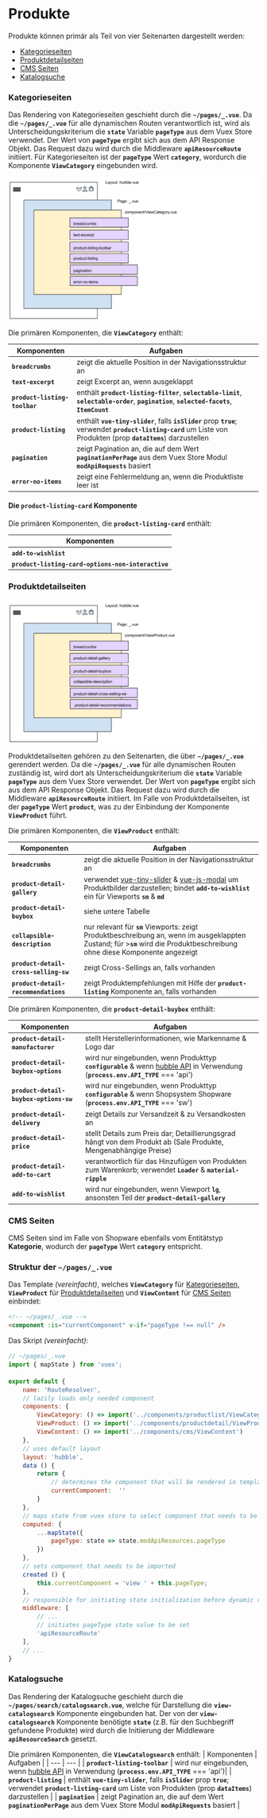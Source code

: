 # Produkte

Produkte können primär als Teil von vier Seitenarten dargestellt werden:
+ [Kategorieseiten](./products.md#kategorieseiten)
+ [Produktdetailseiten](./products.md#produktdetailseiten)
+ [CMS Seiten](./products.md#cms-seiten)
+ [Katalogsuche](./products.md#katalogsuche)

### Kategorieseiten

Das Rendering von Kategorieseiten geschieht durch die __`~/pages/_.vue`__. Da die __`~/pages/_.vue`__ für alle dynamischen Routen verantwortlich ist, wird als Unterscheidungskriterium die __`state`__ Variable 
__`pageType`__ aus dem Vuex Store verwendet. Der Wert von __`pageType`__ ergibt sich aus dem API Response Objekt. Das Request dazu wird durch die Middleware __`apiResourceRoute`__ initiiert.
Für Kategorieseiten ist der __`pageType`__ Wert __`category`__, wordurch die Komponente __`ViewCategory`__ eingebunden wird. 


![Kategorieseite](./categorypages.svg)

Die primären Komponenten, die __`ViewCategory`__ enthält:

| Komponenten | Aufgaben |
| --- | --- | 
| __`breadcrumbs`__ | zeigt die aktuelle Position in der Navigationsstruktur an |
| __`text-excerpt`__ | zeigt Excerpt an, wenn ausgeklappt |
| __`product-listing-toolbar`__ | enthält __`product-listing-filter`__, __`selectable-limit`__, __`selectable-order`__, __`pagination`__, __`selected-facets`__, __`ItemCount`__ |
| __`product-listing`__ | enthält __`vue-tiny-slider`__, falls __`isSlider`__ prop __`true`__; verwendet  __`product-listing-card`__ um Liste von Produkten (prop __`dataItems`__) darzustellen |
| __`pagination`__ | zeigt Pagination an, die auf dem Wert __`paginationPerPage`__ aus dem Vuex Store Modul __`modApiRequests`__ basiert |
| __`error-no-items`__ | zeigt eine Fehlermeldung an, wenn die Produktliste leer ist |


#### Die __`product-listing-card`__ Komponente

Die primären Komponenten, die __`product-listing-card`__ enthält:
            
| Komponenten |
| --- |
| __`add-to-wishlist`__ | 
| __`product-listing-card-options-non-interactive`__ | 
            


### Produktdetailseiten

![Produktdetailseiten](./detailpage.svg)

Produktdetailseiten gehören zu den Seitenarten, die über  __`~/pages/_.vue`__ gerendert werden.
Da die __`~/pages/_.vue`__ für alle dynamischen Routen zuständig ist, wird dort als Unterscheidungskriterium die __`state`__ Variable __`pageType`__ aus dem Vuex Store verwendet.
Der Wert von __`pageType`__ ergibt sich aus dem API Response Objekt. Das Request dazu wird durch die Middleware __`apiResourceRoute`__ initiiert.
Im Falle von Produktdetailseiten, ist der __`pageType`__ Wert __`product`__, was zu der Einbindung der Komponente __`ViewProduct`__ führt.

Die primären Komponenten, die __`ViewProduct`__ enthält:

| Komponenten | Aufgaben |
| --- | --- | 
| __`breadcrumbs`__ | zeigt die aktuelle Position in der Navigationsstruktur an |
| __`product-detail-gallery`__ | verwendet [vue-tiny-slider](https://www.npmjs.com/package/vue-tiny-slider) & [vue-js-modal](https://www.npmjs.com/package/vue-js-modal) um Produktbilder darzustellen; bindet __`add-to-wishlist`__ ein für Viewports __`sm`__ & __`md`__ |
| __`product-detail-buybox`__ | siehe untere Tabelle |
| __`collapsible-description`__ | nur relevant für __`sm`__ Viewports: zeigt Produktbeschreibung an, wenn im ausgeklappten Zustand; für >__`sm`__ wird die Produktbeschreibung ohne diese Komponente angezeigt  |
| __`product-detail-cross-selling-sw`__ | zeigt Cross-Sellings an, falls vorhanden |
| __`product-detail-recommendations`__ | zeigt Produktempfehlungen mit Hilfe der __`product-listing`__ Komponente an, falls vorhanden|


Die primären Komponenten, die __`product-detail-buybox`__ enthält:

| Komponenten | Aufgaben |
| --- | --- | 
| __`product-detail-manufacturer`__ | stellt Herstellerinformationen, wie Markenname & Logo dar |
| __`product-detail-buybox-options`__ | wird nur eingebunden, wenn Produkttyp __`configurable`__ & wenn [hubble API](../api) in Verwendung (__`process.env.API_TYPE`__ === 'api')|
| __`product-detail-buybox-options-sw`__ | wird nur eingebunden, wenn Produkttyp __`configurable`__ & wenn Shopsystem Shopware (__`process.env.API_TYPE`__ === 'sw')|
| __`product-detail-delivery`__ | zeigt Details zur Versandzeit & zu Versandkosten an |
| __`product-detail-price`__ | stellt Details zum Preis dar; Detaillierungsgrad hängt von dem Produkt ab (Sale Produkte, Mengenabhängige Preise) |
| __`product-detail-add-to-cart`__ | verantwortlich für das Hinzufügen von Produkten zum Warenkorb; verwendet __`Loader`__ & __`material-ripple`__ |
| __`add-to-wishlist`__ | wird nur eingebunden, wenn Viewport __`lg`__, ansonsten Teil der __`product-detail-gallery`__  |

### CMS Seiten

CMS Seiten sind im Falle von Shopware ebenfalls vom Entitätstyp __Kategorie__, wodurch der __`pageType`__ Wert __`category`__ entspricht.


### Struktur der __`~/pages/_.vue`__

Das Template *(vereinfacht)*, welches __`ViewCategory`__ für [Kategorieseiten](pagetypes.md#kategorieseiten),
__`ViewProduct`__ für [Produktdetailseiten](pagetypes.md#produktdetailseiten) und  __`ViewContent`__ für [CMS Seiten](pagetypes.md#cms-seiten) einbindet:
``` html
<!-- ~/pages/_.vue -->
<component :is="currentComponent" v-if="pageType !== null" />
```

Das Skript *(vereinfacht)*:
``` js
// ~/pages/_.vue
import { mapState } from 'vuex';

export default {
    name: 'RouteResolver',
    // lazily loads only needed component
    components: {
        ViewCategory: () => import('../components/productlist/ViewCategory'),
        ViewProduct: () => import('../components/productdetail/ViewProduct'),
        ViewContent: () => import('../components/cms/ViewContent')
    },
    // uses default layout 
    layout: 'hubble',
    data () {
        return {
            // determines the component that will be rendered in template
            currentComponent:  ''
        }
    },
    // maps state from vuex store to select component that needs to be imported
    computed: {
        ...mapState({
            pageType: state => state.modApiResources.pageType    
        })
    },
    // sets component that needs to be imported
    created () {
        this.currentComponent = 'view ' + this.pageType;
    },
    // responsible for initiating state initialization before dynamic route gets rendered
    middleware: [
        // ...
        // initiates pageType state value to be set
        'apiResourceRoute'
    ],
    // ...
}
```

### Katalogsuche

Das Rendering der Katalogsuche geschieht durch die __`~/pages/search/catalogsearch.vue`__, welche für Darstellung die __`view-catalogsearch`__ Komponente eingebunden hat.
Der von der __`view-catalogsearch`__ Komponente benötigte __`state`__ (z.B. für den Suchbegriff gefundene Produkte) wird durch die Initiierung der Middleware __`apiResourceSearch`__ gesetzt.

Die primären Komponenten, die __`ViewCatalogsearch`__  enthält:
| Komponenten | Aufgaben |
| --- | --- | 
| __`product-listing-toolbar`__ | wird nur eingebunden, wenn [hubble API](../api) in Verwendung (__`process.env.API_TYPE`__ === 'api')|
| __`product-listing`__ | enthält __`vue-tiny-slider`__, falls __`isSlider`__ prop __`true`__; verwendet  __`product-listing-card`__ um Liste von Produkten (prop __`dataItems`__) darzustellen |
| __`pagination`__ | zeigt Pagination an, die auf dem Wert __`paginationPerPage`__ aus dem Vuex Store Modul __`modApiRequests`__ basiert |